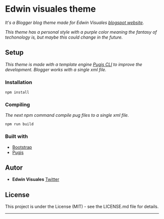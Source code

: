 # Edwin visuales theme 

_It's a Blogger blog theme made for Edwin Visuales [blogspot website](https://edwinvisuales.blogspot.com/)._

_This theme has a personal style with a purple color meaning the fantasy of techonology is, but maybe this could change in the future._

## Setup

_This theme is made with a template engine [Pugjs CLI](https://github.com/pugjs/pug-cli) to improve the development. Blogger works with a single xml file._

### Installation
```
npm install
```
### Compiling

_The next npm command compile pug files to a single xml file._
```
npm run build
```

### Built with

* [Bootstrap](https://getbootstrap.com/)
* [Pugjs](https://pugjs.org/)

## Autor

* **Edwin Visuales** [Twitter](https://www.twitter.com/edwinvisuales)

## License 

This project is under the License (MIT) - see the LICENSE.md file for details.

---
